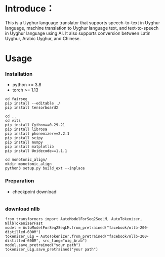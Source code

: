 
# Introduce：  
This is a Uyghur language translator that supports speech-to-text in Uyghur language, machine translation to Uyghur language text, and text-to-speech in Uyghur language using AI. It also supports conversion between Latin Uyghur, Arabic Uyghur, and Chinese.

# Usage
### Installation
- python >= 3.8  
- torch  >= 1.13  
```
cd fairseq
pip install --editable ./ 
pip install tensorboardX

cd ..
cd vits
pip install Cython==0.29.21
pip install librosa
pip install phonemizer==2.2.1
pip install scipy
pip install numpy
pip install matplotlib
pip install Unidecode==1.1.1

cd monotonic_align/
mkdir monotonic_align
python3 setup.py build_ext --inplace
```

### Preparation
- checkpoint download
```

```
### download nllb
```
from transformers import AutoModelForSeq2SeqLM, AutoTokenizer, NllbTokenizerFast
model = AutoModelForSeq2SeqLM.from_pretrained("facebook/nllb-200-distilled-600M")
tokenizer_uig = AutoTokenizer.from_pretrained("facebook/nllb-200-distilled-600M", src_lang="uig_Arab")
model.save_pretrained("your path")
tokenizer_uig.save_pretrained("your path")
```
